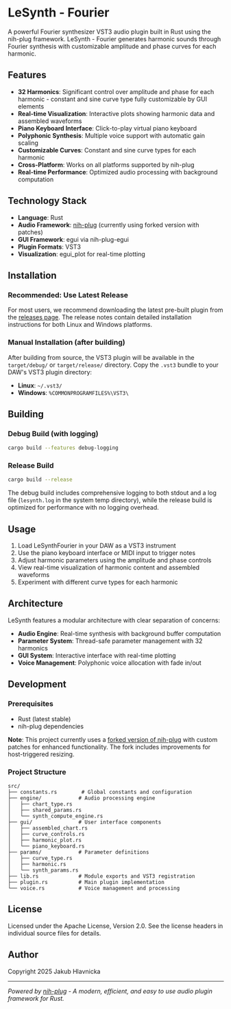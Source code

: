 # LeSynth - Fourier

A powerful Fourier synthesizer VST3 audio plugin built in Rust using the nih-plug framework. LeSynth - Fourier generates harmonic sounds through Fourier synthesis with customizable amplitude and phase curves for each harmonic.

## Features

- **32 Harmonics**: Significant control over amplitude and phase for each harmonic - constant and sine curve type fully customizable by GUI elements 
- **Real-time Visualization**: Interactive plots showing harmonic data and assembled waveforms
- **Piano Keyboard Interface**: Click-to-play virtual piano keyboard
- **Polyphonic Synthesis**: Multiple voice support with automatic gain scaling
- **Customizable Curves**: Constant and sine curve types for each harmonic
- **Cross-Platform**: Works on all platforms supported by nih-plug
- **Real-time Performance**: Optimized audio processing with background computation

## Technology Stack

- **Language**: Rust
- **Audio Framework**: [nih-plug](https://github.com/robbert-vdh/nih-plug) (currently using forked version with patches)
- **GUI Framework**: egui via nih-plug-egui
- **Plugin Formats**: VST3
- **Visualization**: egui_plot for real-time plotting

## Installation

### Recommended: Use Latest Release

For most users, we recommend downloading the latest pre-built plugin from the [releases page](https://github.com/hlavnjak/lesynth-fourier/releases/). The release notes contain detailed installation instructions for both Linux and Windows platforms.

### Manual Installation (after building)

After building from source, the VST3 plugin will be available in the `target/debug/` or `target/release/` directory. Copy the `.vst3` bundle to your DAW's VST3 plugin directory:

- **Linux**: `~/.vst3/`
- **Windows**: `%COMMONPROGRAMFILES%\VST3\`

## Building

### Debug Build (with logging)
```bash
cargo build --features debug-logging
```

### Release Build
```bash
cargo build --release
```

The debug build includes comprehensive logging to both stdout and a log file (`lesynth.log` in the system temp directory), while the release build is optimized for performance with no logging overhead.

## Usage

1. Load LeSynthFourier in your DAW as a VST3 instrument
2. Use the piano keyboard interface or MIDI input to trigger notes
3. Adjust harmonic parameters using the amplitude and phase controls
4. View real-time visualization of harmonic content and assembled waveforms
5. Experiment with different curve types for each harmonic

## Architecture

LeSynth features a modular architecture with clear separation of concerns:

- **Audio Engine**: Real-time synthesis with background buffer computation
- **Parameter System**: Thread-safe parameter management with 32 harmonics
- **GUI System**: Interactive interface with real-time plotting
- **Voice Management**: Polyphonic voice allocation with fade in/out

## Development

### Prerequisites
- Rust (latest stable)
- nih-plug dependencies

**Note**: This project currently uses a [forked version of nih-plug](https://github.com/hlavnjak/nih-plug/) with custom patches for enhanced functionality. The fork includes improvements for host-triggered resizing. 
### Project Structure
```
src/
├── constants.rs        # Global constants and configuration
├── engine/            # Audio processing engine
│   ├── chart_type.rs
│   ├── shared_params.rs
│   └── synth_compute_engine.rs
├── gui/               # User interface components
│   ├── assembled_chart.rs
│   ├── curve_controls.rs
│   ├── harmonic_plot.rs
│   └── piano_keyboard.rs
├── params/            # Parameter definitions
│   ├── curve_type.rs
│   ├── harmonic.rs
│   └── synth_params.rs
├── lib.rs             # Module exports and VST3 registration
├── plugin.rs          # Main plugin implementation
└── voice.rs           # Voice management and processing
```

## License

Licensed under the Apache License, Version 2.0. See the license headers in individual source files for details.

## Author

Copyright 2025 Jakub Hlavnicka

---

*Powered by [nih-plug](https://github.com/robbert-vdh/nih-plug) - A modern, efficient, and easy to use audio plugin framework for Rust.*
